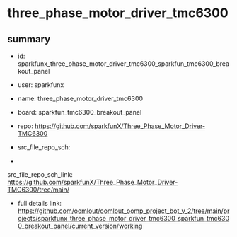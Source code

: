 # three_phase_motor_driver_tmc6300
 
## summary 
* id: sparkfunx_three_phase_motor_driver_tmc6300_sparkfun_tmc6300_breakout_panel
* user: sparkfunx
* name: three_phase_motor_driver_tmc6300
* board: sparkfun_tmc6300_breakout_panel
* repo: https://github.com/sparkfunX/Three_Phase_Motor_Driver-TMC6300



* src_file_repo_sch: 
*
 src_file_repo_sch_link: https://github.com/sparkfunX/Three_Phase_Motor_Driver-TMC6300/tree/main/
* full details link: https://github.com/oomlout/oomlout_oomp_project_bot_v_2/tree/main/projects/sparkfunx_three_phase_motor_driver_tmc6300_sparkfun_tmc6300_breakout_panel/current_version/working  







